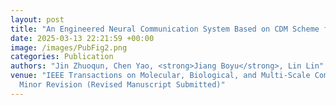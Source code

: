 ```yaml
---
layout: post
title: "An Engineered Neural Communication System Based on CDM Scheme for the Internet of Bio-nano Things"
date: 2025-03-13 22:21:59 +00:00
image: /images/PubFig2.png
categories: Publication
authors: "Jin Zhuoqun, Chen Yao, <strong>Jiang Boyu</strong>, Lin Lin"
venue: "IEEE Transactions on Molecular, Biological, and Multi-Scale Communications (IF=2.4, JCR Q2) <br>
  Minor Revision (Revised Manuscript Submitted)"
---
```

<!--In this paper, a simplified neuralon, capturing the stochastic nature of interference spikes. Internal interference, attributed to relative refractoriness, which is a neural property reflecting the reduced probability of spike generation shortly after neuron activation, is modeled using a dynamic threshold.-->
